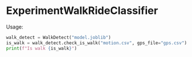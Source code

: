 # ExperimentWalkRideClassifier

Usage:
```python
walk_detect = WalkDetect("model.joblib")
is_walk = walk_detect.check_is_walk("motion.csv", gps_file="gps.csv")
print(f"Is walk {is_walk}")
```

